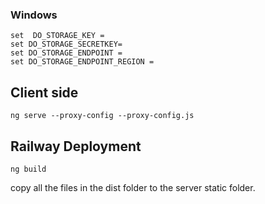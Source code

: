


### Windows
```
set  DO_STORAGE_KEY = 
set DO_STORAGE_SECRETKEY=
set DO_STORAGE_ENDPOINT = 
set DO_STORAGE_ENDPOINT_REGION = 
```

## Client side
```
ng serve --proxy-config --proxy-config.js
```

## Railway Deployment
```
ng build
```

copy all the files in the dist folder to the server static folder.